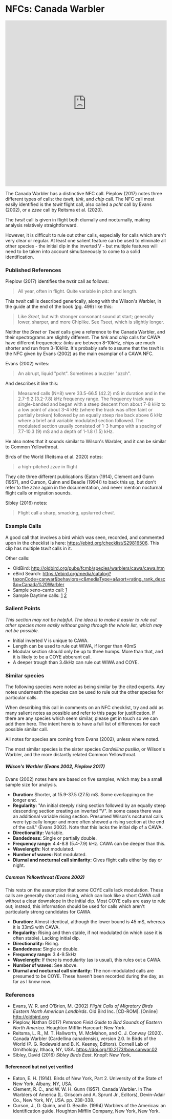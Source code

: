 # NFCs: Canada Warbler

<iframe width="640" height="518" src="https://macaulaylibrary.org/asset/242800411/embed/640" frameborder="0" allowfullscreen style="width:6040px;max-width:100%;"></iframe>

The Canada Warbler has a distinctive NFC call. Pieplow (2017) notes three different types of calls: the _tswit_, _tink_, and _chip_ call. The NFC call most easily identified is the _tswit_ flight call, also called a _pcht_ call by Evans (2002), or a _zzee_ call by Reitsma et al. (2020).

The _twsit_ call is given in flight both diurnally and nocturnally, making analysis relatively straightforward.

However, it is difficult to rule out other calls, especially for calls which aren't very clear or regular. At least one salient feature can be used to eliminate all other species - the initial dip in the inverted V - but multiple features will need to be taken into account simultaneously to come to a solid identification.

### Published References

Pieplow (2017) identifies the _twsit_ call as follows:

> All year, often in flight. Quite variable in pitch and length.

This _twsit_ call is described generically, along with the Wilson's Warbler, in the guide at the end of the book (pg. 499) like this:

> Like _Sreet_, but with stronger consonant sound at start; generally lower, sharper, and more Chiplike. See Tseet, which is slightly longer.

Neither the _Sreet_ or _Tseet_ calls give a reference to the Canada Warbler, and their spectrograms are slightly different. The _tink_ and _chip_ calls for CAWA have different frequencies: _tinks_ are between 8-10kHz, _chips_ are much shorter and run from 3-10kHz. It's probably safe to assume that the _tswit_ is the NFC given by Evans (2002) as the main examplar of a CAWA NFC.

Evans (2002) writes:

> An abrupt, liquid "pcht". Sometimes a buzzier "pzch".

And describes it like this:

> Measured calls (N=8) were 33.5-66.5 (42.2) mS in duration and in the 2.7-9.2 (3.2-7.8) kHz frequency range. The frequency track was single-banded and began with a steep descent from about 7-8 kHz to a low point of about 3-4 kHz (where the track was often faint or partially broken) followed by an equally steep rise back above 6 kHz where a brief and variable modulated section followed. The modulated section usually consisted of 1-3 humps with a spacing of 7.7-10.3 (9) mS and a depth of 1-1.8 (1.5) kHz.

He also notes that it sounds similar to Wilson's Warbler, and it can be similar to Common Yellowthroat.

Birds of the World (Reitsma et al. 2020) notes:

> a high-pitched _zzee_ in flight

They cite three different publications (Eaton (1914), Clement and Gunn (1957), and Curson, Quinn and Beadle (1994)) to back this up, but don't refer to the _zzee_ again in the documentation, and never mention nocturnal flight calls or migration sounds.

Sibley (2016) notes:

> Flight call a sharp, smacking, upslurred _chwit_.

### Example Calls

A good call that involves a bird which was seen, recorded, and commented upon in the checklist is here: https://ebird.org/checklist/S29816506. This clip has multiple _tswit_ calls in it.

Other calls:

- OldBird: http://oldbird.org/pubs/fcmb/species/warblers/cawa/cawa.htm
- eBird Search: https://ebird.org/media/catalog?taxonCode=canwar&behaviors=c&mediaType=a&sort=rating_rank_desc&q=Canada%20Warbler
- Sample xeno-canto call: [1](https://www.xeno-canto.org/20990)
- Sample Daytime calls: [1](https://www.xeno-canto.org/20990) [2](https://ebird.org/checklist/S29816506)

### Salient Points

_This section may not be helpful. The idea is to make it easier to rule out other species more easily without going through the whole list, which may not be possible._

- Initial inverted V is unique to CAWA.
- Length can be used to rule out WIWA, if longer than 40mS
- Modular section should only be up to three humps. More than that, and it is likely to be a COYE abberant call.
- A deeper trough than 3.4kHz can rule out WIWA and COYE.

### Similar species

The following species were noted as being similar by the cited experts. Any notes underneath the species can be used to rule out the other species for particular calls.

When describing this call in comments on an NFC checklist, try and add as many salient notes as possible and refer to this page for justification. If there are any species which seem similar, please get in touch so we can add them here. The intent here is to have a full list of differences for each possible similar call.

All notes for species are coming from Evans (2002), unless where noted.

The most similar species is the sister species _Cardellina pusilla_, or Wilson's Warbler, and the more distantly related Common Yellowthroat.

##### Wilson's Warbler (Evans 2002, Pieplow 2017)

Evans (2002) notes here are based on five samples, which may be a small sample size for analysis.

- **Duration:** Shorter, at 15.9-37.5 (27.5) mS. Some overlapping on the longer end.
- **Regularity:** "An initial steeply rising section followed by an equally steep descending section creating an inverted "V". In some cases there was an additional variable rising section. Presumed Wilson's nocturnal calls were typically longer and more often showed a rising section at the end of the call." (Evans 2002). Note that this lacks the initial dip of a CAWA.
- **Directionality:** Variable.
- **Bandedness:** Single or partially double.
- **Frequency range:** 4.4-8.8 (5.4-7.9) kHz. CAWA can be deeper than this.
- **Wavelength:** Not modulated.
- **Number of waves:** Not modulated.
- **Diurnal and nocturnal call similarity:** Gives flight calls either by day or night.

##### Common Yellowthroat (Evans 2002)

This rests on the assumption that some COYE calls lack modulation. These calls are generally short and rising, which can look like a short CAWA call without a clear downslope in the initial dip. Most COYE calls are easy to rule out; instead, this information should be used for calls which aren't particularly strong candidates for CAWA.

- **Duration:** Almost identical, although the lower bound is 45 mS, whereas it is 33mS with CAWA.
- **Regularity:** Rising and then stable, if not modulated (in which case it is often stable). Lacking initial dip.
- **Directionality:** Rising.
- **Bandedness:** Single or double.
- **Frequency range:** 3.4-9.5kHz
- **Wavelength:** If there is modularity (as is usual), this rules out a CAWA.
- **Number of waves:** See above.
- **Diurnal and nocturnal call similarity:** The non-modulated calls are presumed to be COYE. These haven't been recorded during the day, as far as I know now.

### References

* Evans, W. R. and O’Brien, M. (2002) _Flight Calls of Migratory Birds Eastern North American Landbirds_. Old Bird Inc. [CD-ROM]. [Online] http://oldbird.org
* Pieplow, Nathan (2017) _Peterson Field Guide to Bird Sounds of Eastern North America_. Houghton Mifflin Harcourt: New York.
* Reitsma, L. R., M. T. Hallworth, M. McMahon, and C. J. Conway (2020). Canada Warbler (Cardellina canadensis), version 2.0. In Birds of the World (P. G. Rodewald and B. K. Keeney, Editors). Cornell Lab of Ornithology, Ithaca, NY, USA. https://doi.org/10.2173/bow.canwar.02
* Sibley, David (2016) _Sibley Birds East_. Knopf: New York.

#### Referenced but not yet verified

* Eaton, E. H. (1914). Birds of New York, Part 2. University of the State of New York, Albany, NY, USA.
* Clement, R. C., and W. W. H. Gunn (1957). Canada Warbler. In The Warblers of America (L. Griscom and A. Sprunt Jr., Editors), Devin-Adair Co., New York, NY, USA. pp. 238-338.
* Curson, J., D. Quinn, and D. Beadle. (1994) Warblers of the Americas: an identification guide. Houghton Mifflin Company, New York, New York.
